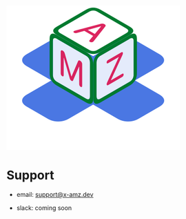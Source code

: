 <head>
    <link rel="stylesheet" href="../style.css">
</head>

[![](../x-amz.png)](https://x-amz.dev)

# Support

- email: support@x-amz.dev

- slack: coming soon
